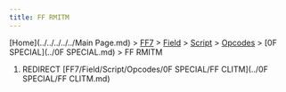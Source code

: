 ```yaml
---
title: FF RMITM
---
```


[Home](../../../../../Main Page.md) > [FF7](../../../../../FF7.md) > [Field](../../../../Field.md) > [Script](../../../Script.md) > [Opcodes](../../Opcodes.md) > [0F SPECIAL](../0F SPECIAL.md) > FF RMITM

1.  REDIRECT [FF7/Field/Script/Opcodes/0F SPECIAL/FF CLITM](../0F SPECIAL/FF CLITM.md)
